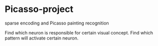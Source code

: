# Picasso-project
sparse encoding and Picasso painting recognition

Find which neuron is responsible for certain visual concept.
Find which pattern will activate certain neuron.
